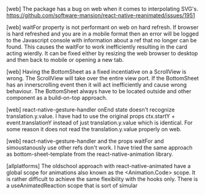 [web] The package has a bug on web when it comes to interpolating SVG's.
https://github.com/software-mansion/react-native-reanimated/issues/1951

[web] waitFor property is not performant on web on hard refresh.
If browser is hard refreshed and you are in a mobile format then an error will be
logged to the Javascript console with information about a ref that no longer can be found.
This causes the waitFor to work inefficiently resulting in the card acting wierdly.
It can be fixed either by resizing the web browser to desktop and then back to
mobile or opening a new tab.

[web] Having the BottomSheet as a fixed incentiative on a ScrollView is wrong. The
ScrollView will take over the entire view port. If the BottomSheet has an innerscrolling event
then it will act inefficiently and cause wrong behaviour. The BottomSheet always have to be
located outside and other component as a build-on-top approach. 

[web] react-native-gesture-handler onEnd state doesn't recognize translation.y.value. I have had to use the original props ctx.startY +
event.translationY instead of just translation.y.value which is identical. For some reason it does not read the translation.y.value properly on web.

[web] react-native-gesture-handler and the props waitFor and simoustanously use other refs don't work. I have tried
the same approach as bottom-sheet-template from the react-native-animation library.

[allplatforms] The oldschool approach with react-native-animated have a global scope for animations
also known as the <Animation.Code> scope. It is rather difficult to achieve the same flexibility with the
hooks only. There is a useAnimatedReaction scope that is sort of simular